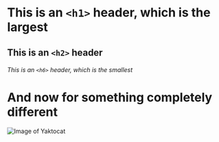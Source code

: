 # This is an `<h1>` header, which is the largest

## This is an `<h2>` header

###### This is an `<h6>` header, which is the smallest

# And now for something completely different
![Image of Yaktocat](https://octodex.github.com/images/labtocat.png)
